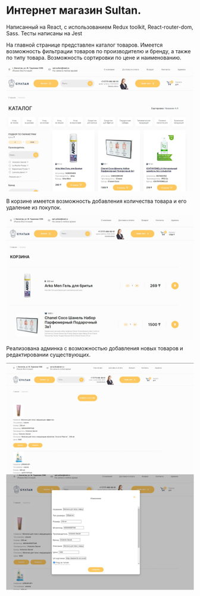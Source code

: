 <h1>Интернет магазин Sultan.</h1>
<p>Написанный на React, с использованием Redux toolkit, React-router-dom, Sass. Тесты написаны на Jest</p>

<p>На главной странице представлен каталог товаров. Имеется возможность фильтрации товаров по производителю и бренду,  а также по типу товара. Возможность сортировки по цене и наименованию.</p>
<img src="https://github.com/PolushkinDenis/sultan/blob/main/readme/sultan_main.jpg"/>
<p>В корзине имеется возможность добавления количества товара и его удаление из покупок.</p>
<img src="https://github.com/PolushkinDenis/sultan/blob/main/readme/sultan_card.jpg"/>
<p>Реализована админка с возможностью добавления новых товаров и редактировании существующих.</p>
<img src="https://github.com/PolushkinDenis/sultan/blob/main/readme/sultan_admin_1.jpg"/>
<img src="https://github.com/PolushkinDenis/sultan/blob/main/readme/sultan_admin_2.jpg"/>
